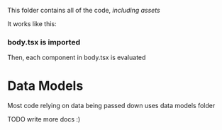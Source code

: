 This folder contains all of the code, *including assets*

It works like this:

### body.tsx is imported

Then, each component in body.tsx is evaluated

# Data Models

Most code relying on data being passed down uses data models folder

TODO write more docs :)